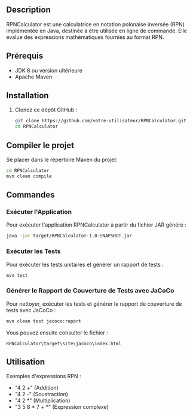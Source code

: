 ## Description

RPNCalculator est une calculatrice en notation polonaise inversée (RPN) implémentée en Java, destinée à être utilisée en ligne de commande. Elle évalue des expressions mathématiques fournies au format RPN.

## Prérequis

- JDK 8 ou version ultérieure
- Apache Maven

## Installation

1. Clonez ce dépôt GitHub :
   ```bash
   git clone https://github.com/votre-utilisateur/RPNCalculator.git
   cd RPNCalculator
   ```

## Compiler le projet

Se placer dans le répertoire Maven du projet:

```bash
cd RPNCalculator
mvn clean compile
```

## Commandes

### Exécuter l'Application

Pour exécuter l'application RPNCalculator à partir du fichier JAR généré :

```bash
java -jar target/RPNCalculator-1.0-SNAPSHOT.jar
```

### Exécuter les Tests

Pour exécuter les tests unitaires et générer un rapport de tests :

```bash
mvn test
```

### Générer le Rapport de Couverture de Tests avec JaCoCo

Pour nettoyer, exécuter les tests et générer le rapport de couverture de tests avec JaCoCo :

```bash
mvn clean test jacoco:report
```

Vous pouvez ensuite consulter le fichier :

```
RPNCalculator\target\site\jacoco\index.html
```

## Utilisation

Exemples d'expressions RPN :

* "4 2 +" (Addition)
* "4 2 -" (Soustraction)
* "4 2 *" (Multiplication)
* "3 5 8 * 7 + *" (Expression complexe)
